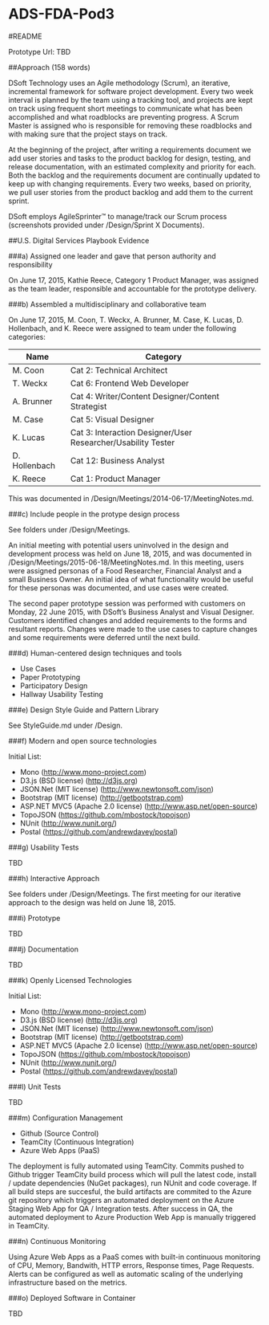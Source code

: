 # ADS-FDA-Pod3
#README

Prototype Url: TBD

##Approach (158 words)

DSoft Technology uses an Agile methodology (Scrum), an iterative, incremental framework for software project development. Every two week interval is planned by the team using a tracking tool, and projects are kept on track using frequent short meetings to communicate what has been accomplished and what roadblocks are preventing progress. A Scrum Master is assigned who is responsible for removing these roadblocks and with making sure that the project stays on track.

At the beginning of the project, after writing a requirements document we add user stories and tasks to the product backlog for design, testing, and release documentation, with an estimated complexity and priority for each. Both the backlog and the requirements document are continually updated to keep up with changing requirements. Every two weeks, based on priority, we pull user stories from the product backlog and add them to the current sprint.

DSoft employs AgileSprinter™ to manage/track our Scrum process (screenshots provided under /Design/Sprint X Documents).  

##U.S. Digital Services Playbook Evidence

###a) Assigned one leader and gave that person authority and responsibility

On June 17, 2015, Kathie Reece, Category 1 Product Manager, was assigned as the team leader, responsible and accountable for the prototype delivery.

###b) Assembled a multidisciplinary and collaborative team

On June 17, 2015, M. Coon, T. Weckx, A. Brunner, M. Case, K. Lucas, D. Hollenbach, and K. Reece were assigned to team under the following categories:

| Name       | Category      |
| ---------- | ------------- |
| M. Coon    | Cat 2: Technical Architect |
| T. Weckx   | Cat 6: Frontend Web Developer      |
| A. Brunner | Cat 4: Writer/Content Designer/Content Strategist     |
| M. Case    | Cat 5: Visual Designer     |
| K. Lucas   | Cat 3: Interaction Designer/User Researcher/Usability Tester     |
| D. Hollenbach | Cat 12: Business Analyst    |
| K. Reece   | Cat 1: Product Manager     |

This was documented in /Design/Meetings/2014-06-17/MeetingNotes.md.

###c) Include people in the protype design process

See folders under /Design/Meetings. 

An initial meeting with potential users uninvolved in the design and development process was held on June 18, 2015, and was documented in /Design/Meetings/2015-06-18/MeetingNotes.md. In this meeting, users were assigned personas of a Food Researcher, Financial Analyst and a small Business Owner. An initial idea of what functionality would be useful for these personas was documented, and use cases were created.

The second paper prototype session was performed with customers on Monday, 22 June 2015, with DSoft’s Business Analyst and Visual Designer.  Customers identified changes and added requirements to the forms and resultant reports.  Changes were made to the use cases to capture changes and some requirements were deferred until the next build.

###d) Human-centered design techniques and tools

* Use Cases 
* Paper Prototyping
* Participatory Design
* Hallway Usability Testing

###e) Design Style Guide and Pattern Library

See StyleGuide.md under /Design. 

###f) Modern and open source technologies

Initial List:
* Mono (http://www.mono-project.com)
* D3.js (BSD license) (http://d3js.org)
* JSON.Net (MIT license) (http://www.newtonsoft.com/json)
* Bootstrap (MIT license) (http://getbootstrap.com)
* ASP.NET MVC5 (Apache 2.0 license) (http://www.asp.net/open-source)
* TopoJSON (https://github.com/mbostock/topojson)
* NUnit (http://www.nunit.org/)
* Postal (https://github.com/andrewdavey/postal)

###g) Usability Tests

TBD

###h) Interactive Approach

See folders under /Design/Meetings. The first meeting for our iterative approach to the design was held on June 18, 2015.

###i) Prototype

TBD

###j) Documentation

TBD

###k) Openly Licensed Technologies

Initial List:
* Mono (http://www.mono-project.com)
* D3.js (BSD license) (http://d3js.org)
* JSON.Net (MIT license) (http://www.newtonsoft.com/json)
* Bootstrap (MIT license) (http://getbootstrap.com)
* ASP.NET MVC5 (Apache 2.0 license) (http://www.asp.net/open-source)
* TopoJSON (https://github.com/mbostock/topojson)
* NUnit (http://www.nunit.org/)
* Postal (https://github.com/andrewdavey/postal)

###l) Unit Tests

TBD

###m) Configuration Management

* Github (Source Control)
* TeamCity (Continuous Integration)
* Azure Web Apps (PaaS)

The deployment is fully automated using TeamCity. Commits pushed to Github trigger TeamCity build process which will pull the latest code, install / update dependencies (NuGet packages), run NUnit and code coverage. If all build steps are succesful, the build artifacts are commited to the Azure git repository which triggers an automated deployment on the Azure Staging Web App for QA / Integration tests. After success in QA, the automated deployment to Azure Production Web App is manually triggered in TeamCity.

###n) Continuous Monitoring 

Using Azure Web Apps as a PaaS comes with built-in continuous monitoring of CPU, Memory, Bandwith, HTTP errors, Response times, Page Requests. Alerts can be configured as well as automatic scaling of the underlying infrastructure based on the metrics.

###o) Deployed Software in Container

TBD
